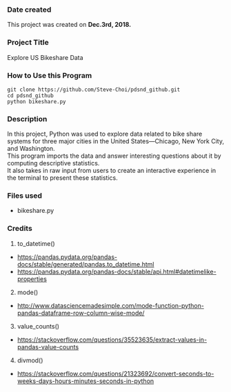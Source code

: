 ### Date created
This project was created on **Dec.3rd, 2018.**

### Project Title
Explore US Bikeshare Data

### How to Use this Program
    git clone https://github.com/Steve-Choi/pdsnd_github.git
    cd pdsnd_github
    python bikeshare.py


### Description
In this project, Python was used to explore data related to bike share systems for three major cities in the United States—Chicago, New York City, and Washington.<br>
This program imports the data and answer interesting questions about it by computing descriptive statistics.<br>
It also takes in raw input from users to create an interactive experience in the terminal to present these statistics.

### Files used
- bikeshare.py

### Credits
1. to_datetime()
- https://pandas.pydata.org/pandas-docs/stable/generated/pandas.to_datetime.html
- https://pandas.pydata.org/pandas-docs/stable/api.html#datetimelike-properties

2. mode()
- http://www.datasciencemadesimple.com/mode-function-python-pandas-dataframe-row-column-wise-mode/

3. value_counts()
- https://stackoverflow.com/questions/35523635/extract-values-in-pandas-value-counts

4. divmod()
- https://stackoverflow.com/questions/21323692/convert-seconds-to-weeks-days-hours-minutes-seconds-in-python

